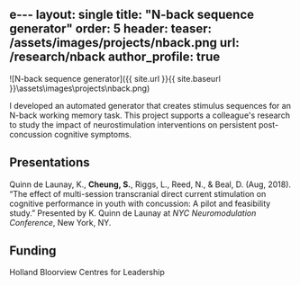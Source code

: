 e---
layout: single
title: "N-back sequence generator"
order: 5
header:
  teaser: /assets/images/projects/nback.png
  url: /research/nback
author_profile: true
---

![N-back sequence generator]({{ site.url }}{{ site.baseurl }}\assets\images\projects\nback.png)

I developed an automated generator that creates stimulus sequences for an N-back working memory task. This project supports a colleague's research to study the impact of neurostimulation interventions on persistent post-concussion cognitive symptoms.

## Presentations
Quinn de Launay, K., **Cheung, S.**, Riggs, L., Reed, N., & Beal, D. (Aug, 2018). “The effect of multi-session transcranial direct current stimulation on cognitive performance in youth with concussion: A pilot and feasibility study.” Presented by K. Quinn de Launay at *NYC Neuromodulation Conference*, New York, NY.

## Funding
Holland Bloorview Centres for Leadership
